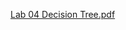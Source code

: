 [Lab 04 Decision Tree.pdf](https://github.com/user-attachments/files/22726868/Lab.04.Decision.Tree.pdf)
